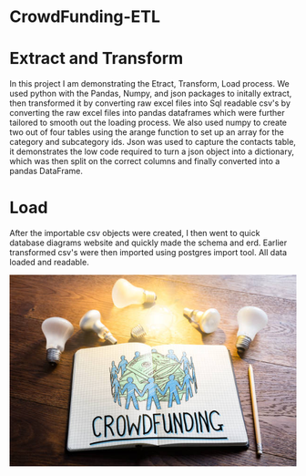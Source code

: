 # CrowdFunding-ETL

# Extract and Transform

In this project I am demonstrating the Etract, Transform, Load process. We used python with the Pandas, Numpy, and json packages to initally extract, then transformed it by converting raw excel files into Sql readable csv's by converting the raw excel files into pandas dataframes which were further tailored to smooth out the loading process. We also used numpy to create two out of four tables using the arange function to set up an array for the category and subcategory ids. Json was used to capture the contacts table, it demonstrates the low code required to turn a json object into a dictionary, which was then split on the correct columns and finally converted into a pandas DataFrame. 

# Load

After the importable csv objects were created, I then went to quick database diagrams website and quickly made the schema and erd. Earlier transformed csv's were then imported using postgres import tool. All data loaded and readable. 

![crowdfundingPhoto.jpg](Resources/crowdfundingPhoto.jpg)